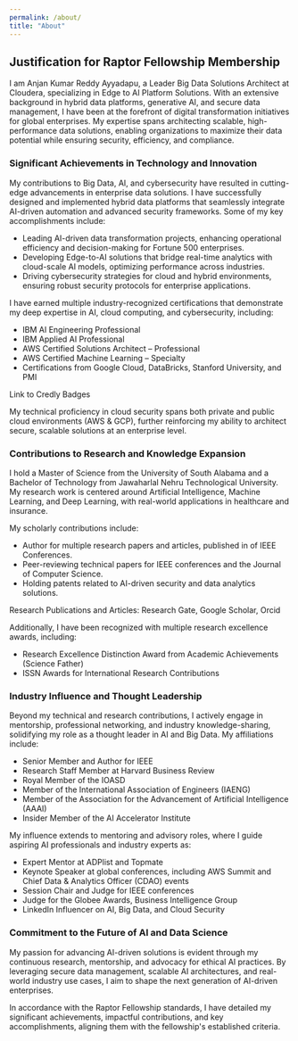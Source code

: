 ```yaml
---
permalink: /about/
title: "About"
---
```


## Justification for Raptor Fellowship Membership

I am Anjan Kumar Reddy Ayyadapu, a Leader Big Data Solutions Architect at Cloudera, specializing in Edge to AI Platform Solutions. With an extensive background in hybrid data platforms, generative AI, and secure data management, I have been at the forefront of digital transformation initiatives for global enterprises. My expertise spans architecting scalable, high-performance data solutions, enabling organizations to maximize their data potential while ensuring security, efficiency, and compliance.

### Significant Achievements in Technology and Innovation

My contributions to Big Data, AI, and cybersecurity have resulted in cutting-edge advancements in enterprise data solutions. I have successfully designed and implemented hybrid data platforms that seamlessly integrate AI-driven automation and advanced security frameworks. 
Some of my key accomplishments include:
-	Leading AI-driven data transformation projects, enhancing operational efficiency and decision-making for Fortune 500 enterprises.
-	Developing Edge-to-AI solutions that bridge real-time analytics with cloud-scale AI models, optimizing performance across industries.
-	Driving cybersecurity strategies for cloud and hybrid environments, ensuring robust security protocols for enterprise applications.

I have earned multiple industry-recognized certifications that demonstrate my deep expertise in AI, cloud computing, and cybersecurity, including:
-	IBM AI Engineering Professional
-	IBM Applied AI Professional
-	AWS Certified Solutions Architect – Professional
-	AWS Certified Machine Learning – Specialty
-	Certifications from Google Cloud, DataBricks, Stanford University, and PMI

Link to Credly Badges

My technical proficiency in cloud security spans both private and public cloud environments (AWS & GCP), further reinforcing my ability to architect secure, scalable solutions at an enterprise level.

### Contributions to Research and Knowledge Expansion

I hold a Master of Science from the University of South Alabama and a Bachelor of Technology from Jawaharlal Nehru Technological University. My research work is centered around Artificial Intelligence, Machine Learning, and Deep Learning, with real-world applications in healthcare and insurance.

My scholarly contributions include:
- Author for multiple research papers and articles, published in of IEEE Conferences.
- Peer-reviewing technical papers for IEEE conferences and the Journal of Computer Science.
-	Holding patents related to AI-driven security and data analytics solutions.

Research Publications and Articles: Research Gate, Google Scholar, Orcid

Additionally, I have been recognized with multiple research excellence awards, including:
-	Research Excellence Distinction Award from Academic Achievements (Science Father)
-	ISSN Awards for International Research Contributions

### Industry Influence and Thought Leadership

Beyond my technical and research contributions, I actively engage in mentorship, professional networking, and industry knowledge-sharing, solidifying my role as a thought leader in AI and Big Data. My affiliations include:
-	Senior Member and Author for IEEE
-	Research Staff Member at Harvard Business Review
-	Royal Member of the IOASD
-	Member of the International Association of Engineers (IAENG)
-	Member of the Association for the Advancement of Artificial Intelligence (AAAI)
-	Insider Member of the AI Accelerator Institute

My influence extends to mentoring and advisory roles, where I guide aspiring AI professionals and industry experts as:
-	Expert Mentor at ADPlist and Topmate
-	Keynote Speaker at global conferences, including AWS Summit and Chief Data & Analytics Officer (CDAO) events
-	Session Chair and Judge for IEEE conferences
-	Judge for the Globee Awards, Business Intelligence Group
-	LinkedIn Influencer on AI, Big Data, and Cloud Security

### Commitment to the Future of AI and Data Science

My passion for advancing AI-driven solutions is evident through my continuous research, mentorship, and advocacy for ethical AI practices. By leveraging secure data management, scalable AI architectures, and real-world industry use cases, I aim to shape the next generation of AI-driven enterprises.

In accordance with the Raptor Fellowship standards, I have detailed my significant achievements, impactful contributions, and key accomplishments, aligning them with the fellowship's established criteria.

